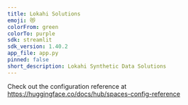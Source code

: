 ```yaml
---
title: Lokahi Solutions
emoji: 😻
colorFrom: green
colorTo: purple
sdk: streamlit
sdk_version: 1.40.2
app_file: app.py
pinned: false
short_description: Lokahi Synthetic Data Solutions
---
```


Check out the configuration reference at https://huggingface.co/docs/hub/spaces-config-reference
